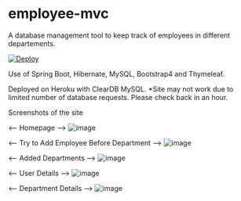 # employee-mvc

A database management tool to keep track of employees in different departements. 

[![Deploy](https://www.herokucdn.com/deploy/button.svg)](https://employee-mvc.herokuapp.com//)

Use of Spring Boot, Hibernate, MySQL, Bootstrap4 and Thymeleaf.

Deployed on Heroku with ClearDB MySQL.
*Site may not work due to limited number of database requests. Please check back in an hour.

Screenshots of the site

<-- Homepage -->
![image](https://user-images.githubusercontent.com/16580768/42108460-330e6558-7ba0-11e8-9674-9f3d347933cb.png)

<-- Try to Add Employee Before Department -->
![image](https://user-images.githubusercontent.com/16580768/42108496-5331c3fc-7ba0-11e8-9e93-fa5b84bd193b.png)

<-- Added Departments --> 
![image](https://user-images.githubusercontent.com/16580768/42108758-0b84208a-7ba1-11e8-86ae-bf130e047c0d.png)

<-- User Details -->
![image](https://user-images.githubusercontent.com/16580768/42108854-5dd2f5be-7ba1-11e8-98b6-ca4a87fb2701.png)

<-- Department Details -->
![image](https://user-images.githubusercontent.com/16580768/42108922-90b1dbbc-7ba1-11e8-8117-7ffca3e6b024.png)

